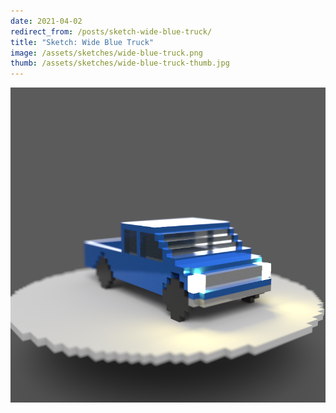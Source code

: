 ```yaml
---
date: 2021-04-02
redirect_from: /posts/sketch-wide-blue-truck/
title: "Sketch: Wide Blue Truck"
image: /assets/sketches/wide-blue-truck.png
thumb: /assets/sketches/wide-blue-truck-thumb.jpg
---
```


![](/assets/sketches/wide-blue-truck.png)

